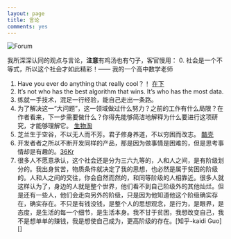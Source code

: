 ```yaml
---
layout: page
title: 言论
comments: yes
---
```


![Forum](http://m3.img.srcdd.com/farm5/d/2014/0717/00/20DA0EB9D470E6A9B56A47B95C13E296_LARGE_913_439.png)

我所深深认同的观点与言论，**注意**有鸡汤也有勺子，客官慢用：
0. 社会是一个不等式，所以这个社会才如此精彩！—— 我的一个高中数学老师  
1. Have you ever do anything that really cool？！ [在下](/about)   
2. It’s not who has the best algorithm that wins. It’s who has the most data.  
3. 练就一手技术，混足一行经验，能自己走出一条路。  
4. 为了解决这一“大问题”，这一领域做过什么努力？之前的工作有什么局限？在作者看来，下一步需要做什么？你得先能够简洁地解释为什么要进行这项研究，才能够理解它。 [生物淘][]
5. 芝兰生于空谷，不以无人而不芳。君子修身养道，不以穷困而改志。 [酷壳][] 
6. 开发者者之所以不断开发同样的产品，那是因为做事情是困难的，但是思考事情却是有趣的。[36Kr]()
7. 很多人不愿意承认，这个社会还是分为三六九等的，人和人之间，是有阶级划分的。我出身贫苦，物质条件就决定了我的思想，也必然是属于贫困的阶级的。人和人之间的交往，你会自然而然的，和同等阶级的人相靠近。很多人就这样认为了，身边的人就是整个世界，他们看不到自己阶级外的其他灿烂。但是还有一些人，他们会走向另外的阶级，只是因为他知道他这个阶级确实存在，确实存在。不只是有钱没钱，是整个人的思想观念，是行为，是眼界，是态度，是生活的每一个细节，是生活本身。我不甘于贫困，我想改变自己，我不是想单单的赚钱，我是想使自己成为，更高阶级的存在。[知乎-kaidi Guo][]

[酷壳]: http://coolshell.cn/haoel "酷壳"
[生物淘]: http://www.35tao.cn/faq/show/21994.html "生物淘"
[知乎]: http://www.zhihu.com/question/21183467 "知乎-kaidi Guo"